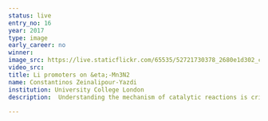 ```yaml
---
status: live
entry_no: 16
year: 2017
type: image 
early_career: no 
winner: 
image_src: https://live.staticflickr.com/65535/52721730378_2680e1d302_c_d.jpg
video_src: 
title: Li promoters on &eta;-Mn3N2
name: Constantinos Zeinalipour-Yazdi
institution: University College London
description:  Understanding the mechanism of catalytic reactions is critical in the development of new catalyst formulations and process conditions that have lower energy requirements. In catalytic reactions the role  of  defects and promoters is currently not well understood at the atomistic  level. In this study we obtained a better understanding via dispersion-corrected DFT of the role of Li promoters in ammonia synthesis on &eta;-Mn3N2.
  
---
```

